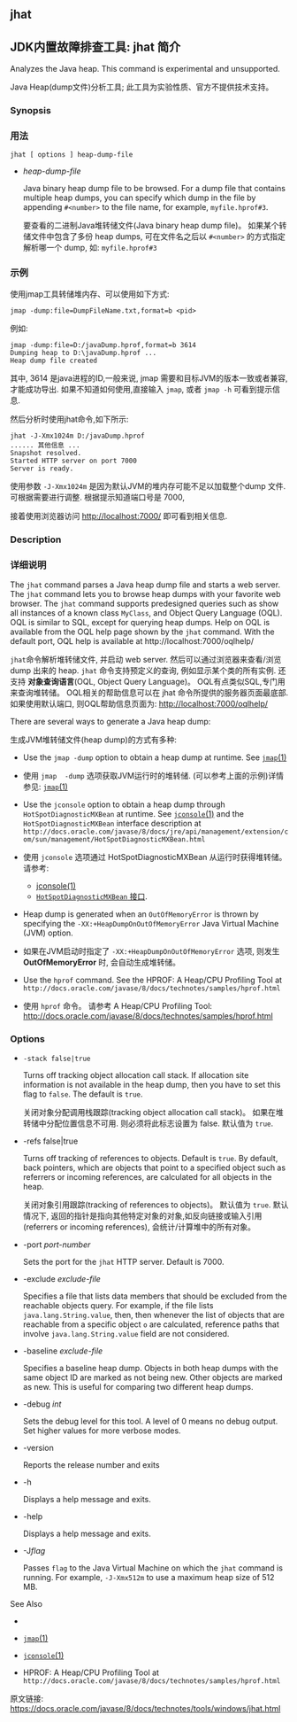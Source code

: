 ## jhat

## JDK内置故障排查工具: jhat 简介


Analyzes the Java heap. This command is experimental and unsupported.

Java Heap(dump文件)分析工具; 此工具为实验性质、官方不提供技术支持。


### Synopsis

### 用法

```
jhat [ options ] heap-dump-file
```

- *heap-dump-file*

  Java binary heap dump file to be browsed. For a dump file that contains multiple heap dumps, you can specify which dump in the file by appending `#<number>` to the file name, for example, `myfile.hprof#3`.

  要查看的二进制Java堆转储文件(Java binary heap dump file)。 如果某个转储文件中包含了多份 heap dumps, 可在文件名之后以 `#<number>` 的方式指定解析哪一个 dump, 如: `myfile.hprof#3`


### 示例 ##

使用jmap工具转储堆内存、可以使用如下方式: 

```
jmap -dump:file=DumpFileName.txt,format=b <pid>
```
	
例如: 

```
jmap -dump:file=D:/javaDump.hprof,format=b 3614
Dumping heap to D:\javaDump.hprof ...
Heap dump file created
```

其中, 3614 是java进程的ID,一般来说, jmap 需要和目标JVM的版本一致或者兼容,才能成功导出. 如果不知道如何使用,直接输入 `jmap`, 或者 `jmap -h` 可看到提示信息.

然后分析时使用jhat命令,如下所示:

```
jhat -J-Xmx1024m D:/javaDump.hprof
...... 其他信息 ...
Snapshot resolved.
Started HTTP server on port 7000
Server is ready.
```

使用参数 `-J-Xmx1024m` 是因为默认JVM的堆内存可能不足以加载整个dump 文件. 可根据需要进行调整. 根据提示知道端口号是 7000,

接着使用浏览器访问 <http://localhost:7000/> 即可看到相关信息.


### Description

### 详细说明

The `jhat` command parses a Java heap dump file and starts a web server. The `jhat` command lets you to browse heap dumps with your favorite web browser. The `jhat` command supports predesigned queries such as show all instances of a known class `MyClass`, and Object Query Language (OQL). OQL is similar to SQL, except for querying heap dumps. Help on OQL is available from the OQL help page shown by the `jhat` command. With the default port, OQL help is available at http://localhost:7000/oqlhelp/

`jhat`命令解析堆转储文件, 并启动 web server. 然后可以通过浏览器来查看/浏览 dump 出来的 heap.  `jhat` 命令支持预定义的查询, 例如显示某个类的所有实例. 还支持 **对象查询语言**(OQL, Object Query Language)。 OQL有点类似SQL,专门用来查询堆转储。 OQL相关的帮助信息可以在 jhat 命令所提供的服务器页面最底部. 如果使用默认端口, 则OQL帮助信息页面为: <http://localhost:7000/oqlhelp/>


There are several ways to generate a Java heap dump:

生成JVM堆转储文件(heap dump)的方式有多种:

- Use the `jmap -dump` option to obtain a heap dump at runtime. See [`jmap`(1)](./jmap.md)

- 使用 `jmap  -dump` 选项获取JVM运行时的堆转储. (可以参考上面的示例)详情参见: [`jmap`(1)](./jmap.md)

- Use the `jconsole` option to obtain a heap dump through `HotSpotDiagnosticMXBean` at runtime. See [`jconsole`(1)](https://docs.oracle.com/javase/8/docs/technotes/tools/windows/jconsole.html) and the `HotSpotDiagnosticMXBean` interface description at `http://docs.oracle.com/javase/8/docs/jre/api/management/extension/com/sun/management/HotSpotDiagnosticMXBean.html`

- 使用 `jconsole` 选项通过 HotSpotDiagnosticMXBean 从运行时获得堆转储。 请参考: 
  * [jconsole(1)](https://docs.oracle.com/javase/8/docs/technotes/tools/windows/jconsole.html)
  * [`HotSpotDiagnosticMXBean` 接口](http://docs.oracle.com/javase/8/docs/jre/api/management/extension/com/sun/management/HotSpotDiagnosticMXBean.html).

- Heap dump is generated when an `OutOfMemoryError` is thrown by specifying the `-XX:+HeapDumpOnOutOfMemoryError` Java Virtual Machine (JVM) option.

- 如果在JVM启动时指定了 `-XX:+HeapDumpOnOutOfMemoryError` 选项, 则发生 **OutOfMemoryError** 时, 会自动生成堆转储。

- Use the `hprof` command. See the HPROF: A Heap/CPU Profiling Tool at `http://docs.oracle.com/javase/8/docs/technotes/samples/hprof.html`

- 使用 `hprof` 命令。 请参考 A Heap/CPU Profiling Tool: <http://docs.oracle.com/javase/8/docs/technotes/samples/hprof.html>



### Options

- `-stack false|true`

  Turns off tracking object allocation call stack. If allocation site information is not available in the heap dump, then you have to set this flag to `false`. The default is `true`.

  关闭对象分配调用栈跟踪(tracking object allocation call stack)。 如果在堆转储中分配位置信息不可用. 则必须将此标志设置为 false. 默认值为 `true`.

- -refs false|true

  Turns off tracking of references to objects. Default is `true`. By default, back pointers, which are objects that point to a specified object such as referrers or incoming references, are calculated for all objects in the heap.

  关闭对象引用跟踪(tracking of references to objects)。 默认值为 `true`. 默认情况下, 返回的指针是指向其他特定对象的对象,如反向链接或输入引用(referrers or incoming references), 会统计/计算堆中的所有对象。

- -port *port-number*

  Sets the port for the `jhat` HTTP server. Default is 7000.

- -exclude *exclude-file*

  Specifies a file that lists data members that should be excluded from the reachable objects query. For example, if the file lists `java.lang.String.value`, then, then whenever the list of objects that are reachable from a specific object `o` are calculated, reference paths that involve `java.lang.String.value` field are not considered.

- -baseline *exclude-file*

  Specifies a baseline heap dump. Objects in both heap dumps with the same object ID are marked as not being new. Other objects are marked as new. This is useful for comparing two different heap dumps.

- -debug *int*

  Sets the debug level for this tool. A level of 0 means no debug output. Set higher values for more verbose modes.

- -version

  Reports the release number and exits

- -h

  Displays a help message and exits.

- -help

  Displays a help message and exits.

- -J*flag*

  Passes `flag` to the Java Virtual Machine on which the `jhat` command is running. For example, `-J-Xmx512m` to use a maximum heap size of 512 MB.





See Also

- 

- [`jmap`(1)](./jmap.md)
- [`jconsole`(1)](https://docs.oracle.com/javase/8/docs/technotes/tools/windows/jconsole.html#CACDDJCH)
- HPROF: A Heap/CPU Profiling Tool at
  `http://docs.oracle.com/javase/8/docs/technotes/samples/hprof.html`

原文链接:  <https://docs.oracle.com/javase/8/docs/technotes/tools/windows/jhat.html>


